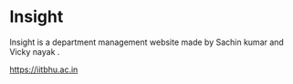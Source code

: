 # Insight
Insight is a department management website made by Sachin kumar  and Vicky nayak .

https://iitbhu.ac.in
